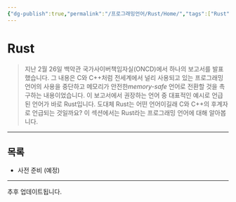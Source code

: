 ```yaml
---
{"dg-publish":true,"permalink":"/프로그래밍언어/Rust/Home/","tags":["Rust","프로그래밍언어"],"created":"2024-04-04T18:03:39.747+09:00","updated":"2024-04-26T15:37:35.858+09:00"}
---
```



# Rust

> 지난 2월 26일 백악관 국가사이버책임자실(ONCD)에서 하나의 보고서를 발표했습니다. 그 내용은 C와 C++처럼 전세계에서 널리 사용되고 있는 프로그래밍 언어의 사용을 중단하고 메모리가 안전한*memory-safe* 언어로 전환할 것을 촉구하는 내용이었습니다. 이 보고서에서 권장하는 언어 중 대표적인 예시로 언급된 언어가 바로 Rust입니다. 도대체 Rust는 어떤 언어이길래 C와 C++의 후계자로 언급되는 것일까요? 이 섹션에서는 Rust라는 프로그래밍 언어에 대해 알아봅니다.

---

## 목록

+ 사전 준비 (예정)

---

추후 업데이트됩니다.